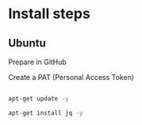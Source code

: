 # Install steps

## Ubuntu

Prepare in GitHub

Create a PAT (Personal Access Token)



```bash

apt-get update -y

apt-get install jq -y



```
